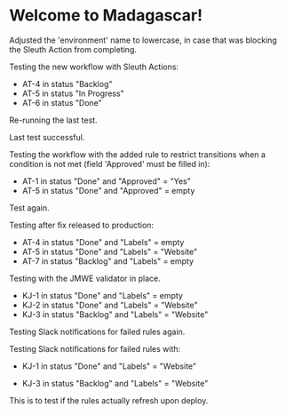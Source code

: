 # Welcome to Madagascar!

Adjusted the 'environment' name to lowercase, in case that was blocking the Sleuth Action from completing.

Testing the new workflow with Sleuth Actions:
- AT-4 in status "Backlog"
- AT-5 in status "In Progress"
- AT-6 in status "Done"

Re-running the last test.

Last test successful. 

Testing the workflow with the added rule to restrict transitions when a condition is not met (field 'Approved' must be filled in):
- AT-1 in status "Done" and "Approved" = "Yes"
- AT-5 in status "Done" and "Approved" = empty

Test again.

Testing after fix released to production:
- AT-4 in status "Done" and "Labels" = empty
- AT-5 in status "Done" and "Labels" = "Website"
- AT-7 in status "Backlog" and "Labels" = empty

Testing with the JMWE validator in place.
- KJ-1 in status "Done" and "Labels" = empty
- KJ-2 in status "Done" and "Labels" = "Website"
- KJ-3 in status "Backlog" and "Labels" = "Website"

Testing Slack notifications for failed rules again.

Testing Slack notifications for failed rules with:
- KJ-1 in status "Done" and "Labels" = "Website"

- KJ-3 in status "Backlog" and "Labels" = "Website"

This is to test if the rules actually refresh upon deploy.
